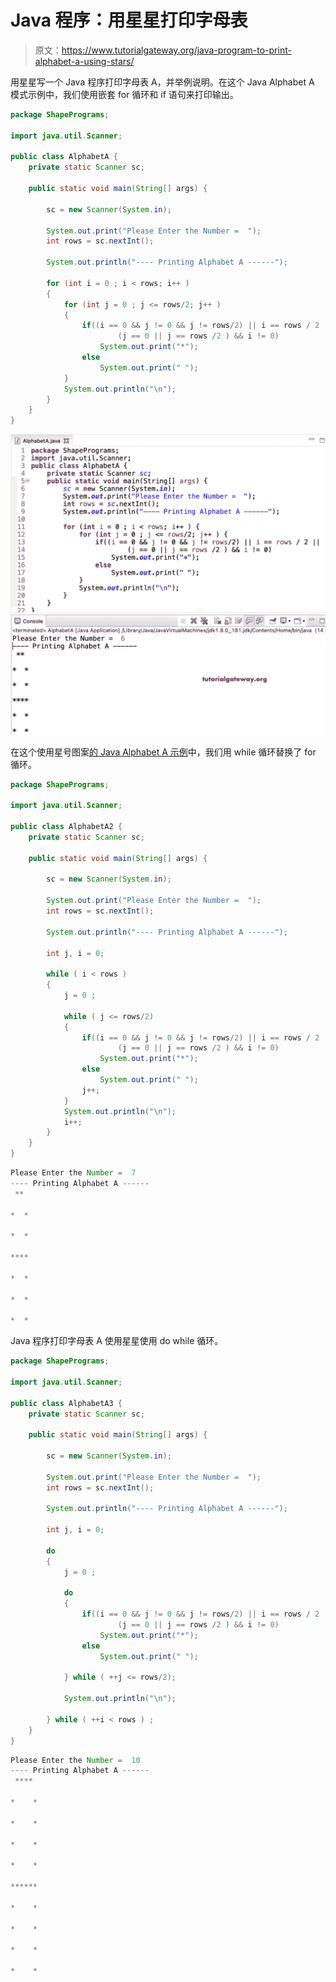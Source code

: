 # Java 程序：用星星打印字母表

> 原文：<https://www.tutorialgateway.org/java-program-to-print-alphabet-a-using-stars/>

用星星写一个 Java 程序打印字母表 A，并举例说明。在这个 Java Alphabet A 模式示例中，我们使用嵌套 for 循环和 if 语句来打印输出。

```java
package ShapePrograms;

import java.util.Scanner;

public class AlphabetA {
	private static Scanner sc;

	public static void main(String[] args) {

		sc = new Scanner(System.in);	

		System.out.print("Please Enter the Number =  ");
		int rows = sc.nextInt();

		System.out.println("---- Printing Alphabet A ------");

		for (int i = 0 ; i < rows; i++ ) 
		{
			for (int j = 0 ; j <= rows/2; j++ ) 
			{
				if((i == 0 && j != 0 && j != rows/2) || i == rows / 2 ||
						(j == 0 || j == rows /2 ) && i != 0)
					System.out.print("*");
				else
					System.out.print(" ");
			}
			System.out.println("\n");
		}
	}
}
```

![Java Program to Print Alphabet A using stars 1](img/cf3dc082111a9853354abe949c517e86.png)

在这个使用星号图案[的 Java Alphabet A 示例](https://www.tutorialgateway.org/learn-java-programs/)中，我们用 while 循环替换了 for 循环。

```java
package ShapePrograms;

import java.util.Scanner;

public class AlphabetA2 {
	private static Scanner sc;

	public static void main(String[] args) {

		sc = new Scanner(System.in);	

		System.out.print("Please Enter the Number =  ");
		int rows = sc.nextInt();

		System.out.println("---- Printing Alphabet A ------");

		int j, i = 0;

		while ( i < rows ) 
		{
			j = 0 ;

			while ( j <= rows/2) 
			{
				if((i == 0 && j != 0 && j != rows/2) || i == rows / 2 ||
						(j == 0 || j == rows /2 ) && i != 0)
					System.out.print("*");
				else
					System.out.print(" ");
				j++;
			}
			System.out.println("\n");
			i++;
		}
	}
}
```

```java
Please Enter the Number =  7
---- Printing Alphabet A ------
 ** 

*  *

*  *

****

*  *

*  *

*  *
```

Java 程序打印字母表 A 使用星星使用 do while 循环。

```java
package ShapePrograms;

import java.util.Scanner;

public class AlphabetA3 {
	private static Scanner sc;

	public static void main(String[] args) {

		sc = new Scanner(System.in);	

		System.out.print("Please Enter the Number =  ");
		int rows = sc.nextInt();

		System.out.println("---- Printing Alphabet A ------");

		int j, i = 0;

		do
		{
			j = 0 ;

			do
			{
				if((i == 0 && j != 0 && j != rows/2) || i == rows / 2 ||
						(j == 0 || j == rows /2 ) && i != 0)
					System.out.print("*");
				else
					System.out.print(" ");

			} while ( ++j <= rows/2);

			System.out.println("\n");

		} while ( ++i < rows ) ;
	}
}
```

```java
Please Enter the Number =  10
---- Printing Alphabet A ------
 **** 

*    *

*    *

*    *

*    *

******

*    *

*    *

*    *

*    *
```